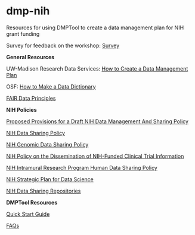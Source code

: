 # dmp-nih
Resources for using DMPTool to create a data management plan for NIH grant funding

Survey for feedback on the workshop: <a href = "http://bit.ly/2XT42gL" target = "_blank">Survey</a>

**General Resources**

UW-Madison Research Data Services: <a href = "http://researchdata.wisc.edu/http://researchdata.wisc.edu/how-to-create-a-dmp/" target = "_blank">How to Create a Data Management Plan</a>

OSF: <a href = "http://help.osf.io/m/bestpractices/l/618767-how-to-make-a-data-dictionary" target = "_blank">How to Make a Data Dictionary</a>

<a href = "https://www.force11.org/fairprinciples" target = "_blank">FAIR Data Principles</a>

**NIH Policies**

<a href = "https://osp.od.nih.gov/wp-content/uploads/Data_Sharing_Policy_Proposed_Provisions.pdf" target = "_blank">Proposed Provisions for a Draft NIH Data Management And Sharing Policy</a>

<a href = "https://grants.nih.gov/grants/policy/data_sharing/" target = "_blank">NIH Data Sharing Policy</a>

<a href = "https://osp.od.nih.gov/wp-content/uploads/NIH_GDS_Policy.pdf" target = "_blank">NIH Genomic Data Sharing Policy</a>

<a href = "https://grants.nih.gov/grants/guide/notice-files/not-od-16-149.html" target = "_blank">NIH Policy on the Dissemination of NIH-Funded Clinical Trial Information</a>

<a href = "https://policymanual.nih.gov/3016" target = "_blank">NIH Intramural Research Program Human Data Sharing Policy</a>

<a href = "https://datascience.nih.gov/sites/default/files/NIH_Strategic_Plan_for_Data_Science_Final_508.pdf" target = "_blank">NIH Strategic Plan for Data Science</a>

<a href = "https://www.nlm.nih.gov/NIHbmic/nih_data_sharing_repositories.html" target = "_blank">NIH Data Sharing Repositories</a>

**DMPTool Resources**

<a href = "https://dmptool.org/help" target = "_blank">Quick Start Guide</a>

<a href = "https://dmptool.org/faq" target = "_blank">FAQs</a>

